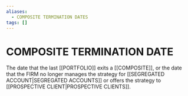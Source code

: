 ```yaml
---
aliases:
  - COMPOSITE TERMINATION DATES
tags: []
---
```

# COMPOSITE TERMINATION DATE
The date that the last [[PORTFOLIO]] exits a [[COMPOSITE]], or the date that the FIRM no longer manages the strategy for [[SEGREGATED ACCOUNT|SEGREGATED ACCOUNTS]] or offers the strategy to [[PROSPECTIVE CLIENT|PROSPECTIVE CLIENTS]].